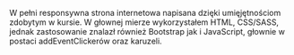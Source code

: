 W pełni responsywna strona internetowa napisana dzięki umięjętnościom zdobytym w kursie. W głownej mierze wykorzystałem HTML, CSS/SASS, jednak zastosowanie znalazł
również Bootstrap jak i JavaScript, głownie w postaci addEventClickerów oraz karuzeli.
